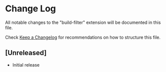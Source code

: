 # Change Log

All notable changes to the "build-filter" extension will be documented in this file.

Check [Keep a Changelog](http://keepachangelog.com/) for recommendations on how to structure this file.

## [Unreleased]

- Initial release